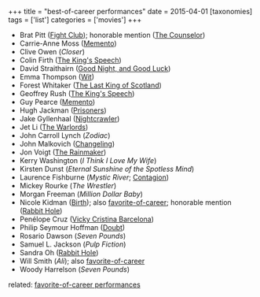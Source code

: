 +++
title = "best-of-career performances"
date = 2015-04-01
[taxonomies]
tags = ['list']
categories = ['movies']
+++

- Brat Pitt ([Fight Club]); honorable mention ([The Counselor])
- Carrie-Anne Moss ([Memento])
- Clive Owen (*Closer*)
- Colin Firth ([The King's Speech])
- David Straithairn ([Good Night, and Good Luck])
- Emma Thompson ([Wit])
- Forest Whitaker ([The Last King of Scotland])
- Geoffrey Rush ([The King's Speech])
- Guy Pearce ([Memento])
- Hugh Jackman ([Prisoners])
- Jake Gyllenhaal ([Nightcrawler])
- Jet Li ([The Warlords])
- John Carroll Lynch (*Zodiac*)
- John Malkovich ([Changeling])
- Jon Voigt ([The Rainmaker])
- Kerry Washington (*I Think I Love My Wife*)
- Kirsten Dunst (*Eternal Sunshine of the Spotless Mind*)
- Laurence Fishburne (*Mystic River*; [Contagion])
- Mickey Rourke (*The Wrestler*)
- Morgan Freeman (*Million Dollar Baby*)
- Nicole Kidman ([Birth]); also [favorite-of-career]; honorable mention ([Rabbit Hole])
- Penélope Cruz ([Vicky Cristina Barcelona])
- Philip Seymour Hoffman ([Doubt])
- Rosario Dawson (*Seven Pounds*)
- Samuel L. Jackson (*Pulp Fiction*)
- Sandra Oh ([Rabbit Hole])
- Will Smith (*Ali*); also [favorite-of-career]
- Woody Harrelson (*Seven Pounds*)

related: [favorite-of-career performances][favorite-of-career]

[Fight Club]: http://tshepang.net/fight-club-1999
[The Counselor]: http://tshepang.net/the-counselor-2013
[Memento]: http://tshepang.net/memento-2000
[The King's Speech]: http://tshepang.net/the-king-s-speech-2010
[Good Night, and Good Luck]: http://tshepang.net/good-night-and-good-luck-2005
[Wit]: http://tshepang.net/wit-2001
[The Last King of Scotland]: http://tshepang.net/the-last-king-of-scotland-2006
[Prisoners]: http://tshepang.net/prisoners-2013
[Nightcrawler]: http://tshepang.net/nightcrawler
[The Warlords]: http://tshepang.net/the-warlords-2007
[Changeling]: http://tshepang.net/changeling-2008
[The Rainmaker]: http://tshepang.net/the-rainmaker-1997
[Contagion]: http://tshepang.net/contagion-2011
[Birth]: http://tshepang.net/birth-2004
[favorite-of-career]: http://tshepang.net/favorite-of-career-performances
[Rabbit Hole]: http://tshepang.net/rabbit-hole-2010
[Vicky Cristina Barcelona]: http://tshepang.net/vicky-cristina-barcelona-2008
[Doubt]: http://tshepang.net/doubt-2008
